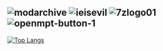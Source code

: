 ## ![modarchive](https://user-images.githubusercontent.com/37962225/120224079-b5c84b80-c210-11eb-91b0-7c9d0f2ba1cd.gif) ![ieisevil](https://user-images.githubusercontent.com/37962225/120224104-c4aefe00-c210-11eb-880c-c3e55b8db34a.gif) ![7zlogo01](https://user-images.githubusercontent.com/37962225/120224164-e5775380-c210-11eb-887c-8f376a31e7c7.png) ![openmpt-button-1](https://user-images.githubusercontent.com/37962225/120224166-e5775380-c210-11eb-901c-81dd324fa775.png)
[![Top Langs](https://github-readme-stats.vercel.app/api/top-langs/?username=mrpapersonic&layout=compact&theme=dark)](https://github.com/anuraghazra/github-readme-stats)
